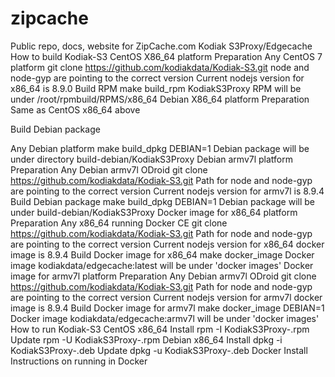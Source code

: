 # zipcache
Public repo, docs, website for ZipCache.com
Kodiak S3Proxy/Edgecache
How to build Kodiak-S3
CentOS X86_64 platform
Preparation
Any CentOS 7 platform
git clone https://github.com/kodiakdata/Kodiak-S3.git
node and node-gyp are pointing to the correct version
Current nodejs version for x86_64 is 8.9.0
Build RPM
make build_rpm
KodiakS3Proxy RPM will be under /root/rpmbuild/RPMS/x86_64
Debian X86_64 platform
Preparation Same as CentOS x86_64 above

Build Debian package

Any Debian platform
make build_dpkg DEBIAN=1
Debian package will be under directory build-debian/KodiakS3Proxy
Debian armv7l platform
Preparation
Any Debian armv7l ODroid
git clone https://github.com/kodiakdata/Kodiak-S3.git
Path for node and node-gyp are pointing to the correct version
Current nodejs version for armv7l is 8.9.4
Build Debian package
 make build_dpkg DEBIAN=1
Debian package will be under build-debian/KodiakS3Proxy
Docker image for x86_64 platform
Preparation
Any x86_64 running Docker CE
git clone https://github.com/kodiakdata/Kodiak-S3.git
Path for node and node-gyp are pointing to the correct version
Current nodejs version for x86_64 docker image is 8.9.4
Build Docker image for x86_64
make docker_image
Docker image kodiakdata/edgecache:latest will be under 'docker images'
Docker image for armv7l platform
Preparation
Any Debian armv7l ODroid
git clone https://github.com/kodiakdata/Kodiak-S3.git
Path for node and node-gyp are pointing to the correct version
Current nodejs version for armv7l docker image is 8.9.4
Build Docker image for armv7l
make docker_image DEBIAN=1
Docker image kodiakdata/edgecache:armv7l will be under 'docker images'
How to run Kodiak-S3
CentOS x86_64
Install
rpm -I KodiakS3Proxy-<version>.rpm
Update
rpm -U KodiakS3Proxy-<version>.rpm
Debian x86_64
Install
dpkg -i KodiakS3Proxy-<version>.deb
Update
dpkg -u KodiakS3Proxy-<version>.deb
Docker
Install
Instructions on running in Docker
